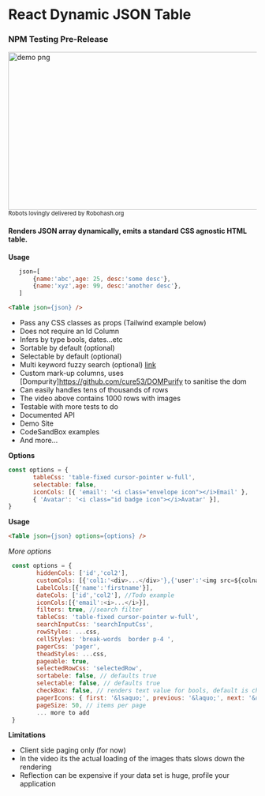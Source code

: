 # React Dynamic JSON Table
### NPM Testing Pre-Release
<img alt="demo png" src="https://github.com/sajrashid/hooks/blob/main/demo.png" width="600" height="320" />
<sub>Robots lovingly delivered by Robohash.org</sub>
<br/>

#### Renders JSON array dynamically, emits a standard CSS agnostic HTML table.

**Usage**
 ```js
    json=[
        {name:'abc',age: 25, desc:'some desc'},
        {name:'xyz',age: 99, desc:'another desc'},
    ] 
```

```html
<Table json={json} />
```

* Pass any CSS classes as props (Tailwind example below)
* Does not require an Id Column
* Infers by type bools, dates...etc
* Sortable by default (optional)
* Selectable by default (optional)
* Multi keyword fuzzy search (optional) [link](https://github.com/kentcdodds/match-sorter)
* Custom mark-up columns, uses [Dompurity]https://github.com/cure53/DOMPurify to sanitise the dom
* Can easily handles tens of thousands of rows
* The video above contains 1000 rows with images
* Testable with more tests to do
* Documented API
* Demo Site
* CodeSandBox examples
* And more...



**Options**
 ```js    
const options = {
        tableCss: 'table-fixed cursor-pointer w-full',
        selectable: false,
        iconCols: [{ 'email': '<i class="envelope icon"></i>Email' },
        { 'Avatar': '<i class="id badge icon"></i>Avatar' }],
}
```

**Usage**

```html
<Table json={json} options={options} />
```

*More options*
```js
 const options = {
        hiddenCols: ['id','col2'],
        customCols: [{'col1:'<div>...</div>'},{'user':'<img src=${colname} ></img>'}],
        LabelCols:[{'name':'firstname'}],
        dateCols: ['id','col2'], //Todo example 
        iconCols:[{'email':<i>...</i>}],
        filters: true, //search filter
        tableCss: 'table-fixed cursor-pointer w-full',
        searchInputCss: 'searchInputCss',
        rowStyles: ...css,
        cellStyles: 'break-words  border p-4 ',
        pagerCss: 'pager',
        theadStyles: ...css,
        pageable: true,
        selectedRowCss: 'selectedRow',
        sortabele: false, // defaults true
        selectable: false, // defaults true
        checkBox: false, // renders text value for bools, default is checkbox
        pagerIcons: { first: '&lsaquo;', previous: '&laquo;', next: '&raquo', last: '&rsaquo;' }, // or <i> </i>
        pageSize: 50, // items per page
        ... more to add
 }
```

**Limitations**
* Client side paging only (for now)
* In the video its the actual loading of the images thats slows down the rendering
* Reflection can be expensive if your data set is huge, profile your application
